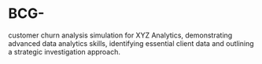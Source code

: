 # BCG-
customer churn analysis simulation for XYZ Analytics, demonstrating advanced data analytics skills, identifying essential client    data and outlining a strategic investigation approach.
